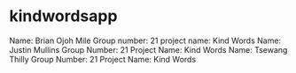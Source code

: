 # kindwordsapp


Name: Brian Ojoh Mile   Group number: 21   project name: Kind Words
Name: Justin Mullins Group Number: 21 Project Name: Kind Words
Name: Tsewang Thilly Group Number: 21 Project Name: Kind Words
